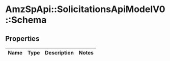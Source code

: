 # AmzSpApi::SolicitationsApiModelV0::Schema

## Properties
Name | Type | Description | Notes
------------ | ------------- | ------------- | -------------

